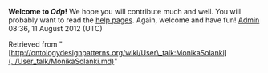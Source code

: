 __Welcome to _Odp_!__ We hope you will contribute much and well. 
You will probably want to read the [help pages](http://ontologydesignpatterns.org/wiki/Help:Contents "Help:Contents"). Again, welcome and have fun! [Admin](../User/ValentinaPresutti.md "User:ValentinaPresutti") 08:36, 11 August 2012 (UTC)





Retrieved from "[http://ontologydesignpatterns.org/wiki/User\_talk:MonikaSolanki](../User_talk/MonikaSolanki.md)"